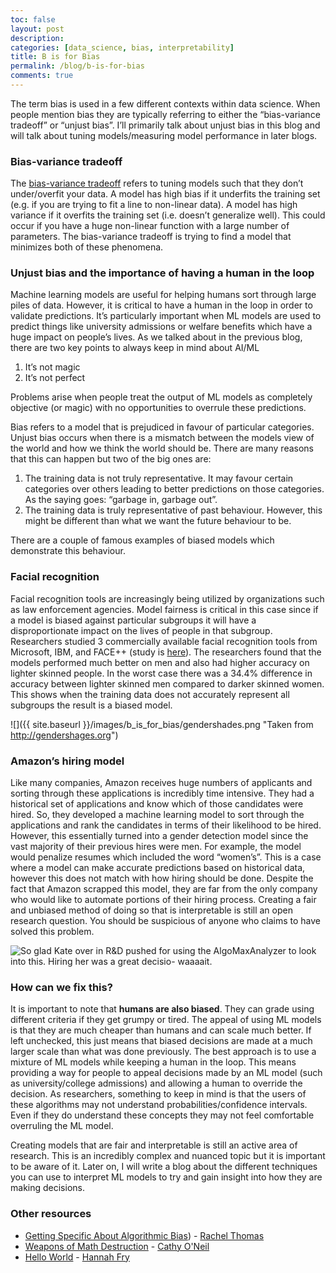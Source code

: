 ```yaml
---
toc: false
layout: post
description: 
categories: [data_science, bias, interpretability]
title: B is for Bias
permalink: /blog/b-is-for-bias
comments: true
---
```


The term bias is used in a few different contexts within data science. When people mention bias they are typically referring to either the “bias-variance tradeoff” or “unjust bias”. I’ll primarily talk about unjust bias in this blog and will talk about tuning models/measuring model performance in later blogs.

### Bias-variance tradeoff

The [bias-variance tradeoff](https://en.wikipedia.org/wiki/Bias%E2%80%93variance_tradeoff) refers to tuning models such that they don’t under/overfit your data. A model has high bias if it underfits the training set (e.g. if you are trying to fit a line to non-linear data). A model has high variance if it overfits the training set (i.e. doesn’t generalize well). This could occur if you have a huge non-linear function with a large number of parameters. The bias-variance tradeoff is trying to find a model that minimizes both of these phenomena.

### Unjust bias and the importance of having a human in the loop

Machine learning models are useful for helping humans sort through large piles of data. However, it is critical to have a human in the loop in order to validate predictions. It’s particularly important when ML models are used to predict things like university admissions or welfare benefits which have a huge impact on people’s lives. As we talked about in the previous blog, there are two key points to always keep in mind about AI/ML

1. It’s not magic
2. It’s not perfect

Problems arise when people treat the output of ML models as completely objective (or magic) with no opportunities to overrule these predictions.

Bias refers to a model that is prejudiced in favour of particular categories. Unjust bias occurs when there is a mismatch between the models view of the world and how we think the world should be. There are many reasons that this can happen but two of the big ones are:

1. The training data is not truly representative. It may favour certain categories over others leading to better predictions on those categories. As the saying goes: “garbage in, garbage out”.
2. The training data is truly representative of past behaviour. However, this might be different than what we want the future behaviour to be.

There are a couple of famous examples of biased models which demonstrate this behaviour.

### Facial recognition

Facial recognition tools are increasingly being utilized by organizations such as law enforcement agencies. Model fairness is critical in this case since if a model is biased against particular subgroups it will have a disproportionate impact on the lives of people in that subgroup.
Researchers studied 3 commercially available facial recognition tools from Microsoft, IBM, and FACE++ (study is [here](http://gendershades.org/)). The researchers found that the models performed much better on men and also had higher accuracy on lighter skinned people. In the worst case there was a 34.4% difference in accuracy between lighter skinned men compared to darker skinned women. This shows when the training data does not accurately represent all subgroups the result is a biased model.

![]({{ site.baseurl }}/images/b_is_for_bias/gendershades.png "Taken from http://gendershages.org")

### Amazon’s hiring model

Like many companies, Amazon receives huge numbers of applicants and sorting through these applications is incredibly time intensive. They had a historical set of applications and know which of those candidates were hired. So, they developed a machine learning model to sort through the applications and rank the candidates in terms of their likelihood to be hired. However, this essentially turned into a gender detection model since the vast majority of their previous hires were men. For example, the model would penalize resumes which included the word “women’s”. This is a case where a model can make accurate predictions based on historical data, however this does not match with how hiring should be done. Despite the fact that Amazon scrapped this model, they are far from the only company who would like to automate portions of their hiring process. Creating a fair and unbiased method of doing so that is interpretable is still an open research question. You should be suspicious of anyone who claims to have solved this problem.

![](https://imgs.xkcd.com/comics/ai_hiring_algorithm.png "So glad Kate over in R&D pushed for using the AlgoMaxAnalyzer to look into this. Hiring her was a great decisio- waaaait.")

### How can we fix this?

It is important to note that __humans are also biased__. They can grade using different criteria if they get grumpy or tired. The appeal of using ML models is that they are much cheaper than humans and can scale much better. If left unchecked, this just means that biased decisions are made at a much larger scale than what was done previously. The best approach is to use a mixture of ML models while keeping a human in the loop. This means providing a way for people to appeal decisions made by an ML model (such as university/college admissions) and allowing a human to override the decision. As researchers, something to keep in mind is that the users of these algorithms may not understand probabilities/confidence intervals. Even if they do understand these concepts they may not feel comfortable overruling the ML model.

Creating models that are fair and interpretable is still an active area of research. This is an incredibly complex and nuanced topic but it is important to be aware of it. Later on, I will write a blog about the different techniques you can use to interpret ML models to try and gain insight into how they are making decisions.

### Other resources

* [Getting Specific About Algorithmic Bias](https://www.youtube.com/watch?v=S-6YGPrmtYc)) - [Rachel Thomas](https://twitter.com/math_rachel)
* [Weapons of Math Destruction](https://www.amazon.ca/Weapons-Math-Destruction-Increases-Inequality/dp/0553418815) - [Cathy O'Neil](https://twitter.com/mathbabedotorg)
* [Hello World](https://www.amazon.ca/Hello-World-Algorithms-Define-Future/dp/039363499X) - [Hannah Fry](https://twitter.com/fryrsquared)




